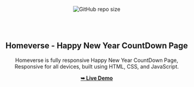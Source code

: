 <div align="center">
  
  ![GitHub repo size](https://camo.githubusercontent.com/2890c52561fce27accb09e931182c52ead2a975896574e91236d6c1deb5dd31c/68747470733a2f2f6b6f6d617265762e636f6d2f67687076632f3f757365726e616d653d6d616e6a656574646576656c6f706572266c6162656c3d50726f66696c65253230766965777326636f6c6f723d306537356236267374796c653d666c6174)

  <br />
  <br />
  


  <h2 align="center">Homeverse - Happy New Year CountDown Page</h2>

  Homeverse is fully responsive Happy New Year CountDown Page, <br />Responsive for all devices, built using HTML, CSS, and JavaScript.

  <a href="https://manjeetdeveloper.github.io/Happy-New-Year-CountDown-/"><strong>➥ Live Demo</strong></a>

</div>
